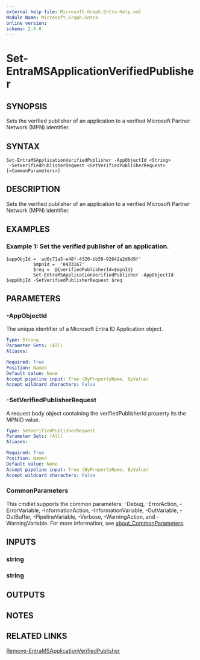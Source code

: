 ```yaml
---
external help file: Microsoft.Graph.Entra-Help.xml
Module Name: Microsoft.Graph.Entra
online version:
schema: 2.0.0
---
```


# Set-EntraMSApplicationVerifiedPublisher

## SYNOPSIS
Sets the verified publisher of an application to a verified Microsoft Partner Network (MPN) identifier.

## SYNTAX

```
Set-EntraMSApplicationVerifiedPublisher -AppObjectId <String>
 -SetVerifiedPublisherRequest <SetVerifiedPublisherRequest> [<CommonParameters>]
```

## DESCRIPTION
Sets the verified publisher of an application to a verified Microsoft Partner Network (MPN) identifier.

## EXAMPLES

### Example 1: Set the verified publisher of an application.
```
$appObjId = 'ad6c71a5-e48f-4320-bb59-92642a2d8d9f'
          $mpnId =  '0433167'
          $req =  @{verifiedPublisherId=$mpnId}
          Set-EntraMSApplicationVerifiedPublisher -AppObjectId $appObjId -SetVerifiedPublisherRequest $req
```

## PARAMETERS

### -AppObjectId
The unique identifier of a Microsoft Entra ID Application object.

```yaml
Type: String
Parameter Sets: (All)
Aliases:

Required: True
Position: Named
Default value: None
Accept pipeline input: True (ByPropertyName, ByValue)
Accept wildcard characters: False
```

### -SetVerifiedPublisherRequest
A request body object containing the verifiedPublisherId property its the MPNID value.

```yaml
Type: SetVerifiedPublisherRequest
Parameter Sets: (All)
Aliases:

Required: True
Position: Named
Default value: None
Accept pipeline input: True (ByPropertyName, ByValue)
Accept wildcard characters: False
```

### CommonParameters
This cmdlet supports the common parameters: -Debug, -ErrorAction, -ErrorVariable, -InformationAction, -InformationVariable, -OutVariable, -OutBuffer, -PipelineVariable, -Verbose, -WarningAction, and -WarningVariable. For more information, see [about_CommonParameters](https://go.microsoft.com/fwlink/?LinkID=113216).

## INPUTS

### string
### string
## OUTPUTS

## NOTES

## RELATED LINKS

[Remove-EntraMSApplicationVerifiedPublisher]()

